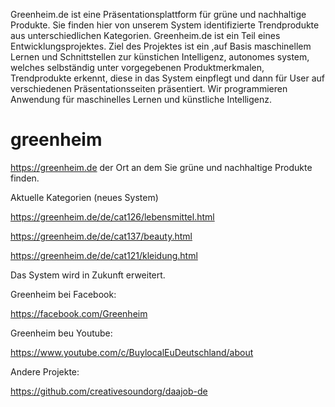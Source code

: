Greenheim.de ist eine Präsentationsplattform für grüne und nachhaltige Produkte. Sie finden hier von unserem System identifizierte Trendprodukte aus unterschiedlichen Kategorien. Greenheim.de ist ein Teil eines Entwicklungsprojektes. Ziel des Projektes ist ein ,auf Basis maschinellem Lernen und Schnittstellen zur künstichen Intelligenz, autonomes system, welches selbständig unter vorgegebenen Produktmerkmalen, Trendprodukte erkennt, diese in das System einpflegt und dann für User auf verschiedenen Präsentationsseiten präsentiert. Wir programmieren Anwendung für maschinelles Lernen und künstliche Intelligenz. 

# greenheim
https://greenheim.de der Ort an dem Sie grüne und nachhaltige Produkte finden.

Aktuelle Kategorien (neues System)

https://greenheim.de/de/cat126/lebensmittel.html

https://greenheim.de/de/cat137/beauty.html

https://greenheim.de/de/cat121/kleidung.html

Das System wird in Zukunft erweitert.

Greenheim bei Facebook:

https://facebook.com/Greenheim

Greenheim beu Youtube:

https://www.youtube.com/c/BuylocalEuDeutschland/about

Andere Projekte:

https://github.com/creativesoundorg/daajob-de
